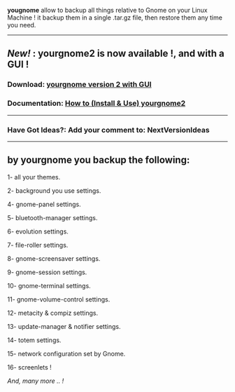 **yougnome** allow to backup all things relative to Gnome on your Linux Machine !
it backup them in a single .tar.gz file, then restore them any time you need.

---

## _New!_ : **yourgnome2** is now available !, and with a **GUI** ! ##
### **Download:** [yourgnome version 2 with GUI](http://code.google.com/p/yourgnome/downloads/detail?name=yourgnome2.tar.gz&can=2&q=) ###
### **Documentation:** [How to (Install & Use) yourgnome2](http://code.google.com/p/yourgnome/wiki/HowTo) ###

---

### **Have Got Ideas?:** Add your comment to: NextVersionIdeas ###

---

## by **yourgnome** you backup the following: ##

1- all your themes.

2- background you use settings.

4- gnome-panel settings.

5- bluetooth-manager settings.

6- evolution settings.

7- file-roller settings.

8- gnome-screensaver settings.

9- gnome-session settings.

10- gnome-terminal settings.

11- gnome-volume-control settings.

12- metacity & compiz settings.

13- update-manager & notifier settings.

14- totem settings.

15- network configuration set by Gnome.

16- screenlets !

_And, many more .. !_